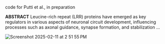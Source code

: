 code for Putti et al., in preparation

**ABSTRACT**
Leucine-rich repeat (LRR) proteins have emerged as key regulators in various aspects of neuronal circuit development, influencing processes such as axonal guidance, synapse formation, and stabilization ... 

![Screenshot 2025-02-11 at 2 51 55 PM](https://github.com/user-attachments/assets/ad5f8703-e845-4835-9c89-07510ac439b7)

